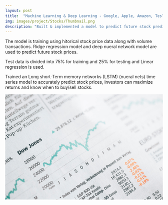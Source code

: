 ```yaml
---
layout: post
title:  "Machine Learning & Deep Learning - Google, Apple, Amazon, Tesla & SP500 Stocks Prediction"
img: images/project/Stocks/Thumbnail.png
description: "Built & implemented a model to predict future stock predicitons of Google, Apple, Amazon, SP500, Tesla."
---
```


The model is training  using hitorical stock price data along with volume transactions. Ridge regression model and deep nueral network model are used to predict future stock prices. 

Test data is divided into 75% for training and 25% for testing and Linear regression is used. 

Trained an Long short-Term memory networks (LSTM) (nueral nets) time series model to accurately predict stock prices, investors can maximize returns and know when to buy/sell stocks.

![](/images/project/Stocks/Thumbnail.png)
